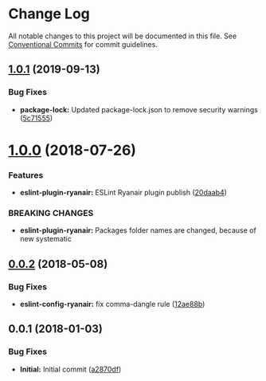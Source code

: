 # Change Log

All notable changes to this project will be documented in this file.
See [Conventional Commits](https://conventionalcommits.org) for commit guidelines.

## [1.0.1](https://github.com/ryanair/linters/compare/eslint-config-ryanair@1.0.0...eslint-config-ryanair@1.0.1) (2019-09-13)


### Bug Fixes

* **package-lock:** Updated package-lock.json to remove security warnings ([5c71555](https://github.com/ryanair/linters/commit/5c71555))





<a name="1.0.0"></a>
# [1.0.0](https://github.com/ryanair/linters/compare/eslint-config-ryanair@0.0.2...eslint-config-ryanair@1.0.0) (2018-07-26)


### Features

* **eslint-plugin-ryanair:** ESLint Ryanair plugin publish ([20daab4](https://github.com/ryanair/linters/commit/20daab4))


### BREAKING CHANGES

* **eslint-plugin-ryanair:** Packages folder names are changed, because of new systematic




<a name="0.0.2"></a>
## [0.0.2](https://github.com/ryanair/linters/compare/eslint-config-ryanair@0.0.1...eslint-config-ryanair@0.0.2) (2018-05-08)


### Bug Fixes

* **eslint-config-ryanair:** fix comma-dangle rule ([12ae88b](https://github.com/ryanair/linters/commit/12ae88b))




<a name="0.0.1"></a>
## 0.0.1 (2018-01-03)


### Bug Fixes

* **Initial:** Initial commit ([a2870df](https://github.com/ryanair/linters/commit/a2870df))
